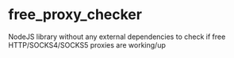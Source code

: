 # free_proxy_checker
NodeJS library without any external dependencies to check if free HTTP/SOCKS4/SOCKS5 proxies are working/up
